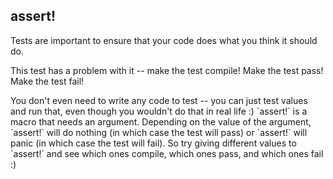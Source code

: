 ## assert!

Tests are important to ensure that your code does what you think it should do.

This test has a problem with it -- make the test compile! Make the test pass!
Make the test fail!

<div class="hint">
  You don't even need to write any code to test -- you can just test values and run that, even though you wouldn't do that in real life :)
  `assert!` is a macro that needs an argument.
  Depending on the value of the argument, `assert!` will do nothing (in which case the test will pass) or `assert!` will panic (in which case the test will fail).
  So try giving different values  to `assert!` and see which ones compile, which ones pass, and which ones fail :)
</div>
